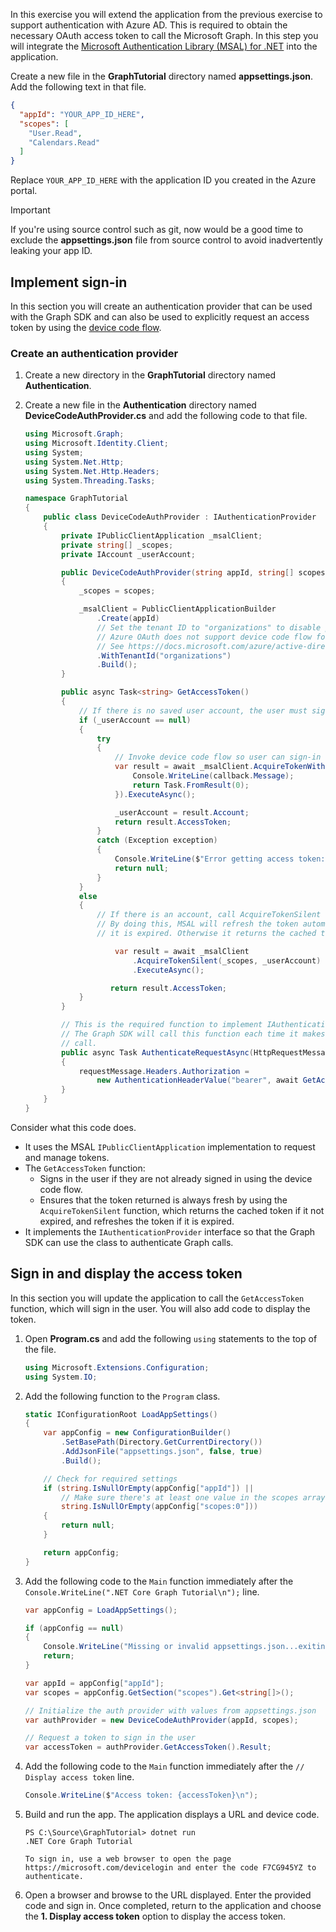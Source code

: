 <!-- markdownlint-disable MD002 MD041 -->

In this exercise you will extend the application from the previous exercise to support authentication with Azure AD. This is required to obtain the necessary OAuth access token to call the Microsoft Graph. In this step you will integrate the [Microsoft Authentication Library (MSAL) for .NET](https://github.com/AzureAD/microsoft-authentication-library-for-dotnet) into the application.

Create a new file in the **GraphTutorial** directory named **appsettings.json**. Add the following text in that file.

```json
{
  "appId": "YOUR_APP_ID_HERE",
  "scopes": [
    "User.Read",
    "Calendars.Read"
  ]
}
```

Replace `YOUR_APP_ID_HERE` with the application ID you created in the Azure portal.

> [!IMPORTANT]
> If you're using source control such as git, now would be a good time to exclude the **appsettings.json** file from source control to avoid inadvertently leaking your app ID.

## Implement sign-in

In this section you will create an authentication provider that can be used with the Graph SDK and can also be used to explicitly request an access token by using the [device code flow](https://docs.microsoft.com/azure/active-directory/develop/v2-oauth2-device-code).

### Create an authentication provider

1. Create a new directory in the **GraphTutorial** directory named **Authentication**.
1. Create a new file in the **Authentication** directory named **DeviceCodeAuthProvider.cs** and add the following code to that file.

    ```csharp
    using Microsoft.Graph;
    using Microsoft.Identity.Client;
    using System;
    using System.Net.Http;
    using System.Net.Http.Headers;
    using System.Threading.Tasks;

    namespace GraphTutorial
    {
        public class DeviceCodeAuthProvider : IAuthenticationProvider
        {
            private IPublicClientApplication _msalClient;
            private string[] _scopes;
            private IAccount _userAccount;

            public DeviceCodeAuthProvider(string appId, string[] scopes)
            {
                _scopes = scopes;

                _msalClient = PublicClientApplicationBuilder
                    .Create(appId)
                    // Set the tenant ID to "organizations" to disable personal accounts
                    // Azure OAuth does not support device code flow for personal accounts
                    // See https://docs.microsoft.com/azure/active-directory/develop/v2-oauth2-device-code
                    .WithTenantId("organizations")
                    .Build();
            }

            public async Task<string> GetAccessToken()
            {
                // If there is no saved user account, the user must sign-in
                if (_userAccount == null)
                {
                    try
                    {
                        // Invoke device code flow so user can sign-in with a browser
                        var result = await _msalClient.AcquireTokenWithDeviceCode(_scopes, callback => {
                            Console.WriteLine(callback.Message);
                            return Task.FromResult(0);
                        }).ExecuteAsync();

                        _userAccount = result.Account;
                        return result.AccessToken;
                    }
                    catch (Exception exception)
                    {
                        Console.WriteLine($"Error getting access token: {exception.Message}");
                        return null;
                    }
                }
                else
                {
                    // If there is an account, call AcquireTokenSilent
                    // By doing this, MSAL will refresh the token automatically if
                    // it is expired. Otherwise it returns the cached token.

                        var result = await _msalClient
                            .AcquireTokenSilent(_scopes, _userAccount)
                            .ExecuteAsync();

                       return result.AccessToken;
                }
            }

            // This is the required function to implement IAuthenticationProvider
            // The Graph SDK will call this function each time it makes a Graph
            // call.
            public async Task AuthenticateRequestAsync(HttpRequestMessage requestMessage)
            {
                requestMessage.Headers.Authorization =
                    new AuthenticationHeaderValue("bearer", await GetAccessToken());
            }
        }
    }
    ```

Consider what this code does.

- It uses the MSAL `IPublicClientApplication` implementation to request and manage tokens.
- The `GetAccessToken` function:
  - Signs in the user if they are not already signed in using the device code flow.
  - Ensures that the token returned is always fresh by using the `AcquireTokenSilent` function, which returns the cached token if it not expired, and refreshes the token if it is expired.
- It implements the `IAuthenticationProvider` interface so that the Graph SDK can use the class to authenticate Graph calls.

## Sign in and display the access token

In this section you will update the application to call the `GetAccessToken` function, which will sign in the user. You will also add code to display the token.

1. Open **Program.cs** and add the following `using` statements to the top of the file.

    ```csharp
    using Microsoft.Extensions.Configuration;
    using System.IO;
    ```

1. Add the following function to the `Program` class.

    ```csharp
    static IConfigurationRoot LoadAppSettings()
    {
        var appConfig = new ConfigurationBuilder()
            .SetBasePath(Directory.GetCurrentDirectory())
            .AddJsonFile("appsettings.json", false, true)
            .Build();

        // Check for required settings
        if (string.IsNullOrEmpty(appConfig["appId"]) ||
            // Make sure there's at least one value in the scopes array
            string.IsNullOrEmpty(appConfig["scopes:0"]))
        {
            return null;
        }

        return appConfig;
    }
    ```

1. Add the following code to the `Main` function immediately after the `Console.WriteLine(".NET Core Graph Tutorial\n");` line.

    ```csharp
    var appConfig = LoadAppSettings();

    if (appConfig == null)
    {
        Console.WriteLine("Missing or invalid appsettings.json...exiting");
        return;
    }

    var appId = appConfig["appId"];
    var scopes = appConfig.GetSection("scopes").Get<string[]>();

    // Initialize the auth provider with values from appsettings.json
    var authProvider = new DeviceCodeAuthProvider(appId, scopes);

    // Request a token to sign in the user
    var accessToken = authProvider.GetAccessToken().Result;
    ```

1. Add the following code to the `Main` function immediately after the `// Display access token` line.

    ```csharp
    Console.WriteLine($"Access token: {accessToken}\n");
    ```

1. Build and run the app. The application displays a URL and device code.

    ```Shell
    PS C:\Source\GraphTutorial> dotnet run
    .NET Core Graph Tutorial

    To sign in, use a web browser to open the page https://microsoft.com/devicelogin and enter the code F7CG945YZ to authenticate.
    ```

1. Open a browser and browse to the URL displayed. Enter the provided code and sign in. Once completed, return to the application and choose the **1. Display access token** option to display the access token.
